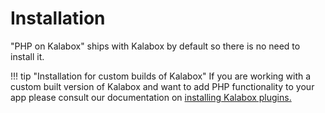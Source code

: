 Installation
============

"PHP on Kalabox" ships with Kalabox by default so there is no need to install it.

!!! tip "Installation for custom builds of Kalabox"
    If you are working with a custom built version of Kalabox and want to add PHP functionality to your app please consult our documentation on [installing Kalabox plugins.](http://docs.kalabox.io/en/stable/developers/plugins)
